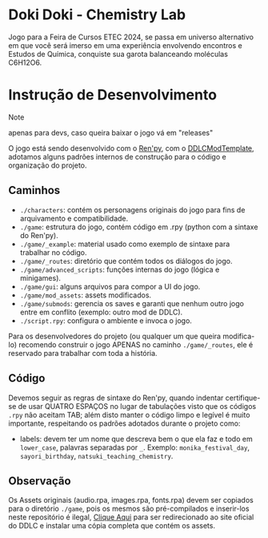 # Doki Doki - Chemistry Lab
Jogo para a Feira de Cursos ETEC 2024, se passa em universo alternativo em que você será imerso em uma experiência envolvendo encontros e Estudos de Química, conquiste sua garota balanceando moléculas C6H12O6.

# Instrução de Desenvolvimento

> [!NOTE]
> apenas para devs, caso queira baixar o jogo vá em "releases"

O jogo está sendo desenvolvido com o [Ren'py](https://www.renpy.org/), com o [DDLCModTemplate](https://github.com/Monika-After-Story/DDLCModTemplate), adotamos alguns padrões internos de construção para o código e organização do projeto.

## Caminhos
- `./characters`: contém os personagens originais do jogo para fins de arquivamento e compatibilidade.
- `./game`: estrutura do jogo, contém código em .rpy (python com a sintaxe do Ren'py).
- `./game/_example`: material usado como exemplo de sintaxe para trabalhar no código.
- `./game/_routes`: diretório que contém todos os diálogos do jogo.
- `./game/advanced_scripts`: funções internas do jogo (lógica e minigames).
- `./game/gui`: alguns arquivos para compor a UI do jogo.
- `./game/mod_assets`: assets modificados.
- `./game/submods`: gerencia os saves e garanti que nenhum outro jogo entre em conflito (exemplo: outro mod de DDLC).
- `./script.rpy`: configura o ambiente e invoca o jogo.

Para os desenvolvedores do projeto (ou qualquer um que queira modifica-lo) recomendo construir o jogo APENAS no caminho `./game/_routes`, ele é reservado para trabalhar com toda a história.

## Código
Devemos seguir as regras de sintaxe do Ren'py, quando indentar certifique-se de usar QUATRO ESPAÇOS no lugar de tabulações visto que os códigos `.rpy` não aceitam TAB; além disto manter o código limpo e legível é muito importante, respeitando os padrões adotados durante o projeto como:

- labels: devem ter um nome que descreva bem o que ela faz e todo em `lower_case`, palavras separadas por `_`.
Exemplo: `monika_festival_day`, `sayori_birthday`, `natsuki_teaching_chemistry`.

## Observação
Os Assets originais (audio.rpa, images.rpa, fonts.rpa) devem ser copiados para o diretório `./game`, pois os mesmos são pré-compilados e inserir-los neste repositório é ilegal, [Clique Aqui](https://ddlc.moe/) para ser redirecionado ao site oficial do DDLC e instalar uma cópia completa que contém os assets.
